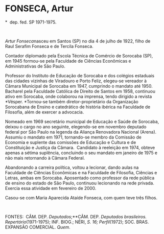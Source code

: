 FONSECA, Artur
==============

\*  dep. fed. SP 1971-1975.

 

*Artur Fonseca*nasceu em Santos (SP) no dia 4 de julho de 1922, filho de
Raul Serafim Fonseca e de Tercila Fonseca.

Contador diplomado pela Escola Técnica de Comércio de Sorocaba (SP), em
1945 formou-se pela Faculdade de Ciências Econômicas e Administrativas
de São Paulo.

Professor do Instituto de Educação de Sorocaba e dos colégios estaduais
das cidades vizinhas de Viradouro e Porto Feliz, elegeu-se vereador à
Câmara Municipal de Sorocaba em 1947, cumprindo o mandato até 1950. 
Bacharel pela Faculdade Católica de Direito de Santos em 1958, continuou
ativo em Sorocaba, onde colaborou na imprensa, tendo dirigido a revista
*Vésper. *Tornou-se também diretor-proprietário da Organização
Sorocabana de Ensino e catedrático de história ibérica na Faculdade de
Filosofia, além de exercer a advocacia.

Nomeado em 1969 secretário municipal de Educação e Saúde de Sorocaba,
deixou o cargo no ano seguinte, elegendo-se em novembro deputado federal
por São Paulo na legenda da Aliança Renovadora Nacional (Arena). 
Assumiu o mandato em 1971, tornando-se membro da Comissão de Economia e
suplente das comissões de Educação e Cultura e de Constituição e Justiça
da Câmara.  Candidato à reeleição em 1974, obteve apenas a sétima
suplência, concluindo o seu mandato em janeiro de 1975 e não mais
retornando à Câmara Federal.

Abandonando a carreira política, voltou a lecionar, dando aulas na
Faculdade de Ciências Econômicas e na Faculdade de Filosofia, Ciências e
Letras, ambas em Sorocaba. Aposentado como professor da rede pública de
ensino do estado de São Paulo, continuou lecionando na rede privada.
Exercia essa atividade em fevereiro de 2000.

Casou-se com Maria Aparecida Ataíde Fonseca, com quem teve três filhos.

 

FONTES:  CÂM. DEP. *Deputados*;**CÂM. DEP. *Deputados brasileiros.
Repertório*(1971-1975); INF. BIOG.; NÉRI, *S. 16; Perfil*(1972); SOC.
BRAS. EXPANSÃO COMERCIAL. *Quem*.

 

